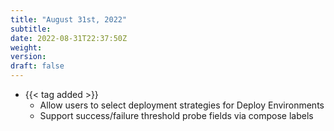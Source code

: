 ```yaml
---
title: "August 31st, 2022"
subtitle:
date: 2022-08-31T22:37:50Z
weight:
version:
draft: false
---
```


<!-- Available tags are: added, changed, deprecated, removed, fixed, performance, security -->
- {{< tag added >}}
    - Allow users to select deployment strategies for Deploy Environments
    - Support success/failure threshold probe fields via compose labels
